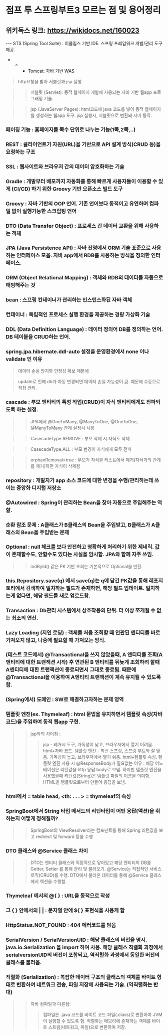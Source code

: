 # 점프 투 스프링부트3 모르는 점 및 용어정리

## 위키독스 링크: https://wikidocs.net/160023


--- STS (Spring Tool Suite) : 이클립스 기반 IDE. 스프링 프레임워크 개발/관리 도구 제공.


- - - Tomcat: 자바 기반 WAS

> http요청을 받아 서블릿과 jsp 실행
 
>> 서블릿 (Servlet): 동적 웹페이지 개발에 사용되는 자바 기반 웹app 프로그래밍 기술.
  
>> jsp (JavaServer Pages): html코드에 java 코드를 넣어 동적 웹페이지를 생성하는 웹app 도구. jsp 실행시, 서블릿으로 변환돼 서버 동작.


### 페이징 기능 : 홈페이지를 쪽수 단위로 나누는 기능(1쪽,2쪽,..)


### REST : 클라이언트가 자원(URL)을 기반으로 API 설계 방식(CRUD 등)을 요청하는 구조


### SSL : 웹사이트와 브라우저 간의 데이터 암호화하는 기술


### Gradle : 개발부터 배포까지 자동화를 통해 빠르게 사용자들이 이용할 수 있게 (CI/CD) 하기 위한 Groovy 기반 오픈소스 빌드 도구


### Groovy : 자바 기반의 OOP 언어. 기존 언어보다 동적이고 유연하며 컴파일 없이 실행가능한 스크립팅 언어


### DTO (Data Transfer Object) : 프로세스 간 데이터 교환을 위해 사용하는 객체


### JPA (Java Persistence API) : 자바 진영에서 ORM 기술 표준으로 사용하는 인터페이스 모음. 자바 app에서 RDB를 사용하는 방식을 정의한 인터페이스.


### ORM (Object Relational Mapping) : 객체와 RDB의 데이터를 자동으로 매핑해주는 것


### bean : 스프링 컨테이너가 관리하는 인스턴스화된 자바 객체


### 컨테이너 : 독립적인 프로세스 실행 환경을 제공하는 경량 가상화 기술


### DDL (Data Definition Language) : 데이터 정의어 DB를 정의하는 언어. DB 테이블을 CRUD하는 언어.


### spring.jpa.hibernate.ddl-auto 설정을 운영환경에서 none 이나 validate 인 이유 

> 데이터 손실 방지와 안정성 확보 때문에
 
> update로 인해 db가 자동 변경되면 데이터 손실 가능성이 큼. 떄문에 수동으로 직접 관리.


### cascade : 부모 엔티티의 특정 작업(CRUD)이 자식 엔티티에게도 전파되도록 하는 설정.

>> JPA에서 @OneToMany, @ManyToOne, @OneToOne, @ManyToMany 관계 설정시 사용
 
>> CasecadeType.REMOVE : 부모 삭제 시 자식도 삭제

>> CasecadeType.ALL : 부모 변경이 자식에게 모두 전파
 
>> orphanRemoval=true : 부모가 자식을 리스트에서 제거(자식과의 관계를 제거)하면 자식이 삭제됨
 

### repository : 개발자가 app 소스 코드에 대한 변경을 수행/관리하는데 쓰이는 중앙화 디지털 저장소

### @Autowired : Spring이 관리하는 Bean을 찾아 자동으로 주입해주는 역할.

### 순환 참조 문제 : A클래스가 B클래스의 Bean을 주입받고, B클래스가 A클래스의 Bean을 주입받는 문제

### Optional<T> :  null 체크를 보다 안전하고 명확하게 처리하기 위한 제네릭. 값이 존재할수도, 안할수도 있다는 사실을 암시함. JPA와 함께 자주 쓰임.

>> indById() 같은 PK 기반 조회는 기본적으로 Optional<T>을 반환.

### this.Repository.save(q) 에서 save(q)는 q에 담긴 PK값을 통해 레포지토리에서 검색하여 일치하는 필드가 존재하면, 해당 필드 업데이트. 일치하는게 없다면, 해당 필드를 새로 업로드함.

### Transaction : Db관리 시스템에서 상호작용의 단위. 더 이상 쪼개질 수 없는 최소의 연산.

### Lazy Loading (지연 로딩) : 객체를 처음 조회할 때 연관된 엔티티를 바로 가져오지 않고, 나중에 필요할 때 가져오는 방식.

### (테스트 코드에서) @Transactional을 쓰지 않았을때, A 엔티티를 조회(A엔티티에 대한 트랜잭션 시작) 후 연관된 B 엔티티를 뒤늦게 조회하려 할때 A엔티티에 대한 트랜잭션이 종료되면서 그대로 종료됨. 때문에 @Transactional을 이용하여 A엔티티 트랜잭션이 계속 유지될 수 있도록 함.

### (Spring에서) 도메인 : SW로 해결하고자하는 문제 영역

### 템플릿 엔진(ex. Thymeleaf) : html 문법을 유지하면서 템플릿 속성(자바 코드)을 주입하여 동적 웹app 구현.
>> jsp와의 차이점 :
>>> jsp - 레거시 도구, 가독성이 낮고, 브라우저에서 열기 어려움. html+자바 코드.
>>> 템플릿 엔진 - 최신 스프링, 스프링 부트와 잘 맞음. 가독성이 높고, 브라우저에서 열기 쉬움. html+템플릿 속성.
>> 템플릿 엔진 사용 시 @ResponseBody가 필요없는 이유 : 해당 어노테이션은 리턴값을 http 응답 body로 보냄. 하지만 템플릿 엔진을 사용했을때 리턴값(String)은 템플릿 파일의 이름을 의미함. HTML을 템플릿으로부터 만들어 응답을 보냄.


### html에서 <th> = table head, <th: . . . > = thymeleaf의 속성


### SpringBoot에서 String 타입 메서드의 리턴타입이 어떤 응답(액션)을 취하는지 어떻게 정해질까?
>> SpringBoot의 ViewResolver라는 컴포넌트를 통해 Spring 리턴값을 보고 redirect 및 forward 등을 수행


### DTO 클래스와 @Service 클래스 차이
>> DTO는 엔티티 클래스와 직접적으로 닿아있고 해당 엔티티의 DB를 Getter, Setter 를 통해 관리 및 불러오기. @Service는 직접적인 서비스 로직(CRUD)를 수행.
>> DTO에서 불러온 데이터를 통해 @Service 클래스에서 액션을 수행함.


### Thymeleaf 에서의 @{ } : URL을 동적으로 작성

### 그 { } 안에서의 | | : 문자열 안에 ${ } 표현식을 사용케 함


### HttpStatus.NOT_FOUND : 404 에러코드를 담음


### SerialVersion / SerialVersionUID : 해당 클래스의 버전을 명시. java.io.Serialization 을 import 하여 사용. 해당 클래스 직렬화 과정에서 serialversionUID의 버전이 포함되고, 역직렬화 과정에서 동일한 버전의 클래스를 불러옴.


### 직렬화 (Serialization) : 복잡한 데이터 구조의 클래스의 객체를 바이트 형태로 변환하여 네트워크 전송, 파일 저장에 사용되는 기술. (역직렬화는 반대)
>> 자바 컴파일과 다른점: 
>>> 컴파일은 .java 코드를 바이트 코드 파일(.class)로 변환하여 JVM이 실행할 수 있도록 함. 
>>> 직렬화는 메모리에 존재하는 객체를 바이트 스트림(네트워크, 파일)으로 변환하여 저장.

